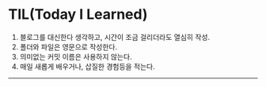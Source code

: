 # TIL(Today I Learned)
1. 블로그를 대신한다 생각하고, 시간이 조금 걸리더라도 열심히 작성.
2. 폴더와 파일은 영문으로 작성한다.
3. 의미없는 커밋 이름은 사용하지 않는다.
4. 매일 새롭게 배우거나, 삽질한 경험등을 적는다.
---
